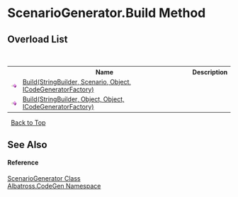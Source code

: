 # ScenarioGenerator.Build Method 
 


## Overload List
&nbsp;<table><tr><th></th><th>Name</th><th>Description</th></tr><tr><td>![Public method](media/pubmethod.gif "Public method")</td><td><a href="M_Albatross_CodeGen_ScenarioGenerator_Build.md">Build(StringBuilder, Scenario, Object, ICodeGeneratorFactory)</a></td><td /></tr><tr><td>![Public method](media/pubmethod.gif "Public method")</td><td><a href="M_Albatross_CodeGen_ScenarioGenerator_Build_1.md">Build(StringBuilder, Object, Object, ICodeGeneratorFactory)</a></td><td /></tr></table>&nbsp;
<a href="#scenariogenerator.build-method">Back to Top</a>

## See Also


#### Reference
<a href="T_Albatross_CodeGen_ScenarioGenerator.md">ScenarioGenerator Class</a><br /><a href="N_Albatross_CodeGen.md">Albatross.CodeGen Namespace</a><br />